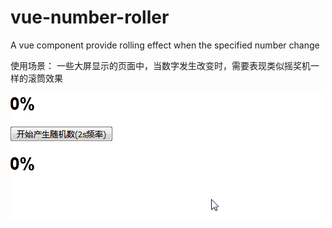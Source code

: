 # vue-number-roller
A vue component provide rolling effect when the specified number change

使用场景：
一些大屏显示的页面中，当数字发生改变时，需要表现类似摇奖机一样的滚筒效果



![image](https://github.com/Lishanming/vue-number-roller/blob/master/example.gif?raw=true)
